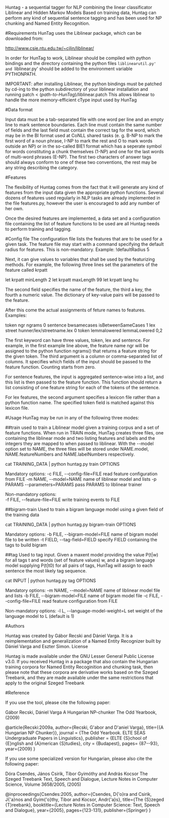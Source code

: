 Huntag - a sequential tagger for NLP combining the linear classificator Liblinear and Hidden Markov Models
Based on training data, Huntag can perform any kind of sequential sentence
tagging and has been used for NP chunking and Named Entity Recognition.

#Requirements
HunTag uses the Liblinear package, which can be downloaded from:

http://www.csie.ntu.edu.tw/~cjlin/liblinear/

In order for HunTag to work, Liblinear should be compiled with python bindings and the directory containing the python files `liblinearutil.py' and `liblinear.py' should be added to the environment variable PYTHONPATH.

IMPORTANT: after installing Liblinear, the python bindings must be patched by cd-ing to the python subdirectory of your liblinear installation and running
patch < (*path-to-HunTag*)/liblinear.patch
This allows liblinear to handle the more memory-efficient cType input used by HunTag

#Data format

Input data must be a tab-separated file with one word per line and an empty
line to mark sentence boundaries. Each line must contain the same number of
fields and the last field must contain the correct tag for the word, which
may be in the BI format used at CoNLL shared tasks (e. g. B-NP to mark the
first word of a noun phrase, I-NP to mark the rest and O to mark words
outside an NP) or in the so-called BIE1 format which has a seperate symbol
for words constituting a chunk themselves (1-NP) and one for the last words
of multi-word phrases (E-NP). The first two characters of answer tags
should always conform to one of these two conventions, the rest may be any
string describing the category. 

#Features

The flexibility of Huntag comes from the fact that it will generate any kind
of features from the input data given the appropriate python functions.
Several dozens of features used regularly in NLP tasks are already
implemented in the file features.py, however the user is encouraged to add
any number of her own.

Once the desired features are implemented, a data set and a configuration
file containing the list of feature functions to be used are all Huntag
needs to perform training and tagging.

#Config file
The configuration file lists the features that are to be used for a given task. The feature file may start with a command specifying the default radius for features. This is non-mandatory. Example:
!defaultRadius 5

Next, it can give values to variables that shall be used by the featurizing methods.
For example, the following three lines set the parameters of the feature called krpatt

let krpatt minLength 2
let krpatt maxLength 99
let krpatt lang hu

The second field specifies the name of the feature, the third a key, the fourth a numeric value. The dictionary of key-value pairs will be passed to the feature.

After this come the actual assignments of feture names to features. Examples:

token ngr ngrams 0
sentence bwsamecases isBetweenSameCases 1
lex street hunner/lex/streetname.lex 0
token lemmalowered lemmaLowered 0,2

The first keyword can have three values, token, lex and sentence. For example, in the first example line above, the feature name ngr will be assigned to the python function ngrams() that returns a feature string for the given token. The third argument is a column or comma-separated list of columns. It specifies which fields of the input should be passed to the feature function. Counting starts from zero.

For sentence features, the input is aggregated sentence-wise into a list, and this list is then passed to the feature function. This function should return a list consisting of one feature string for each of the tokens of the sentence.

For lex features, the second argument specifies a lexicon file rather than a python function name. The specified token field is matched against this lexicon file.


#Usage
HunTag may be run in any of the following three modes:

##train
used to train a Liblinear model given a training corpus and a set of feature functions. When run in TRAIN mode, HunTag creates three files, one containing the liblinear mode and two listing features and labels and the integers they are mapped to when passed to liblinear. With the --model option set to NAME, the three files will be stored under NAME.model, NAME.featureNumbers and NAME.labelNumbers respectively.

cat TRAINING_DATA | python huntag.py train OPTIONS

Mandatory options:
    -c FILE, --config-file=FILE
        read feature configuration from FILE
    -m NAME, --model=NAME
        name of liblinear model and lists
    -p PARAMS --parameters=PARAMS
        pass PARAMS to liblinear trainer

Non-mandatory options:    
    -f FILE, --feature-file=FILE
        write training events to FILE


##bigram-train
Used to train a bigram language model using a given field of the training data

cat TRAINING_DATA | python huntag.py bigram-train OPTIONS

Mandatory options:
    -b FILE, --bigram-model=FILE
        name of bigram model file to be written
    -t FIELD, --tag-field=FIELD
        specify FIELD containing the tags to build bigram

##tag
Used to tag input. Given a maxent model providing the value P(t|w) for all tags t and words (set of feature values) w, and a bigram language model supplying P(t|t0) for all pairs of tags, HunTag will assign to each sentence the most likely tag sequence.

cat INPUT | python huntag.py tag OPTIONS

Mandatory options:
    -m NAME, --model=NAME
        name of liblinear model file and lists
    -b FILE, --bigram-model=FILE
        name of bigram model file
    -c FILE, --config-file=FILE
        read feature configuration from FILE

Non-mandatory options:
    -l L, --language-model-weight=L
        set weight of the language model to L (default is 1)

#Authors

Huntag was created by Gábor Recski and Dániel Varga. It is a reimplementation and generalization of a Named Entity Recognizer built by Dániel Varga and Eszter Simon.
License

Huntag is made available under the GNU Lesser General Public License v3.0. If you received Huntag in a package that also contain the Hungarian training corpora for Named Entity Recoginition and chunking task, then please note that these corpora are derivative works based on the Szeged Treebank, and they are made available under the same restrictions that apply to the original Szeged Treebank

#Reference

If you use the tool, please cite the following paper:

Gábor Recski, Dániel Varga
A Hungarian NP-chunker
The Odd Yearbook, (2009)

@article{Recski:2009a,
   author={Recski, G\'abor and D\'aniel Varga},
   title={{A Hungarian NP Chunker}},
   journal = {The Odd Yearbook. ELTE SEAS Undergraduate Papers in Linguistics},
   publisher = {ELTE {S}chool of {E}nglish and {A}merican {S}tudies},
   city = {Budapest},
   pages= {87--93}, 
   year={2009}
}


If you use some specialized version for Hungarian, please also cite the following paper:

Dóra Csendes, János Csirik, Tibor Gyimóthy and András Kocsor
The Szeged Treebank
Text, Speech and Dialogue, Lecture Notes in Computer Science, Volume 3658/2005, (2005)

@inproceedings{Csendes:2005,
   author={Csendes, D{\'o}ra and Csirik, J{\'a}nos and Gyim{\'o}thy, Tibor and Kocsor, Andr{\'a}s},
   title={The {S}zeged {T}reebank},
   booktitle={Lecture Notes in Computer Science: Text, Speech and Dialogue},
   year={2005},
   pages={123-131},
   publisher={Springer}
}

